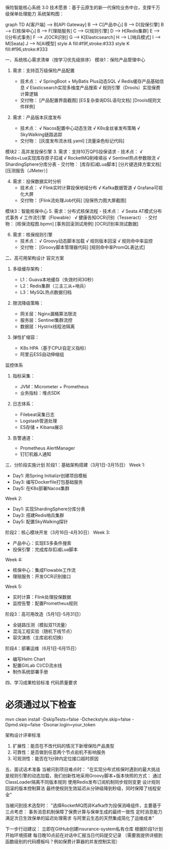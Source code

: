保险智能核心系统 3.0
技术愿景：基于云原生的新一代保险业务中台，支撑千万级保单处理能力
系统架构图：

graph TD
A[客户端] --> B[API Gateway]
B --> C[产品中心]
B --> D[投保引擎]
B --> E[核保中心]
B --> F[理赔服务]
C --> G[规则引擎]
D --> H[Redis集群]
E --> I[分布式事务]
F --> J[OCR识别]
G --> K[Elasticsearch]
H --> L[哨兵模式]
I --> M[Seata]
J --> N[AI模型]
style A fill:#f9f,stroke:#333
style K fill:#f96,stroke:#333


一、系统核心需求清单（按学习优先级排序）
模块1：保险产品管理中心
1. 需求：支持百万级保险产品配置
    - 技术点：
      √ SpringBoot + MyBatis Plus动态SQL
      √ Redis缓存产品基础信息
      √ Elasticsearch实现多维度产品搜索
      √ 规则引擎（Drools）实现保费计算逻辑
    - 交付物：
      [产品配置界面截图]
      [ES复杂查询DSL语句文档]
      [Drools规则文件样例]

2. 需求：产品版本灰度发布
    - 技术点：
      √ Nacos配置中心动态生效
      √ K8s金丝雀发布策略
      √ SkyWalking链路追踪
    - 交付物：
      [灰度发布流水线.yaml]
      [流量染色标记代码]

模块2：高并发投保引擎
3. 需求：支持10万QPS投保请求
    - 技术点：
      √ Redis+Lua实现库存原子扣减
      √ RocketMQ削峰填谷
      √ Sentinel热点参数限流
      √ ShardingSphere分库分表
    - 交付物：
      [库存扣减Lua脚本]
      [分片键选择方案文档]
      [压测报告（JMeter）]

4. 需求：投保数据实时分析
    - 技术点：
      √ Flink实时计算投保地域分布
      √ Kafka数据管道
      √ Grafana可视化大屏
    - 交付物：
      [Flink流处理Job代码]
      [投保热力图大屏截图]

模块3：智能核保中心
5. 需求：分布式核保流程
    - 技术点：
      √ Seata AT模式分布式事务
      √ 工作流引擎（Flowable）
      √ 健康告知OCR识别（Tesseract）
    - 交付物：
      [核保流程图.bpmn]
      [事务回滚测试用例]
      [OCR识别率测试数据]

6. 需求：核保规则引擎
    - 技术点：
      √ Groovy动态脚本加载
      √ 规则版本回滚
      √ 规则命中率监控
    - 交付物：
      [Groovy脚本管理器代码]
      [规则命中率PromQL表达式]


二、高可用架构设计
容灾方案
1. 多级缓存架构：
   - L1：Guava本地缓存（失效时间30秒）
   - L2：Redis集群（三主三从+哨兵）
   - L3：MySQL热点数据归档

2. 限流降级策略：
   - 网关层：Nginx漏桶算法限流
   - 服务层：Sentinel集群流控
   - 数据层：Hystrix线程池隔离

3. 弹性扩缩容：
   - K8s HPA（基于CPU/自定义指标）
   - 阿里云ESS自动伸缩组

监控体系
1. 指标采集：
   - JVM：Micrometer + Prometheus
   - 业务指标：埋点SDK

2. 日志体系：
   - Filebeat采集日志
   - Logstash管道处理
   - ES存储 + Kibana展示

3. 告警通道：
   - Prometheus AlertManager
   - 钉钉机器人通知


三、分阶段实施计划
阶段1：基础架构搭建（3月1日-3月15日）
Week 1:
- Day1: 用Spring Initializr创建项目模板
- Day3: 编写Dockerfile打包基础服务
- Day5: 在K8s部署Nacos集群

Week 2:
- Day1: 实现ShardingSphere分库分表
- Day3: 搭建Redis哨兵集群
- Day5: 配置SkyWalking探针

阶段2：核心模块开发（3月16日-4月30日）
Week 3:
- 产品中心：实现ES多条件搜索
- 投保引擎：完成库存扣减Lua脚本

Week 4:
- 核保中心：集成Flowable工作流
- 理赔服务：开发OCR识别接口

Week 5:
- 实时计算：Flink处理投保数据
- 监控告警：配置Prometheus规则

阶段3：高可用改造（5月1日-5月31日）
- 全链路压测（模拟双11流量）
- 混沌工程实验（随机下线节点）
- 容灾演练（主库宕机切换）

阶段4：部署运维（6月1日-6月15日）
- 编写Helm Chart
- 配置GitLab CI/CD流水线
- 制作系统部署手册

四、学习成果检验标准
代码质量要求
# 必须通过以下检查
mvn clean install
-DskipTests=false
-Dcheckstyle.skip=false
-Dpmd.skip=false
-Dsonar.login=your_token

架构设计评审标准
1. 扩展性：能否在不改代码的情况下新增保险产品类型
2. 可靠性：是否做到任意两个节点宕机不影响服务
3. 可观测性：能否在1分钟内定位接口超时原因


五、面试话术准备
当被问到项目难点时：
"在实现分布式核保时遇到的最大挑战是规则引擎的动态加载，我们创新性地采用Groovy脚本+版本快照的方式：
通过ClassLoader隔离不同版本规则
使用Redis发布订阅机制同步规则变更
设计规则回滚的版本控制算法
最终使规则生效延迟从分钟级降到秒级，同时保障了线程安全"

当被问到技术选型时：
"选择RocketMQ而非Kafka作为投保消峰组件，主要基于三点考虑：
事务消息机制保障了保费计算与保单生成的最终一致性
定时消息能力满足次日生效保单的延迟处理需求
与阿里云生态的天然集成简化了运维成本"

下一步行动建议：
立即在GitHub创建insurance-system私有仓库
根据阶段1计划开始环境搭建
每日晚10点前在对话中汇报当日代码提交记录
（需要我提供详细到函数级别的代码模板吗？例如保费计算器的并发控制实现）

